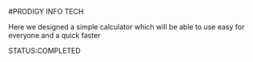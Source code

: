 #PRODIGY INFO TECH

Here we designed a simple calculator which will be able to use easy for everyone and a quick faster




STATUS:COMPLETED
